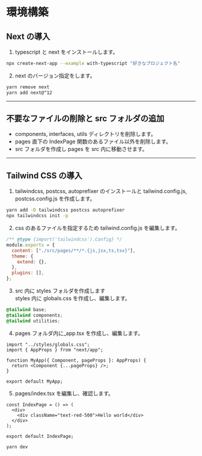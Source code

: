 # 環境構築

## Next の導入

1. typescript と next をインストールします。

```bash
npx create-next-app --example with-typescript "好きなプロジェクト名"
```

2. next のバージョン指定をします。

```bash
yarn remove next
yarn add next@^12
```

---

## 不要なファイルの削除と src フォルダの追加

- components, interfaces, utils ディレクトリを削除します。
- pages 直下の IndexPage 関数のあるファイル以外を削除します。
- src フォルダを作成し pages を src 内に移動させます。

---

## Tailwind CSS の導入

1. tailwindcss, postcss, autoprefixer のインストールと tailwind.config.js, postcss.config.js を作成します。

```bash
yarn add -D tailwindcss postcss autoprefixer
npx tailwindcss init -p
```

2. css のあるファイルを指定するため tailwind.config.js を編集します。

```js
/** @type {import('tailwindcss').Config} */
module.exports = {
  content: ["./src/pages/**/*.{js,jsx,ts,tsx}"],
  theme: {
    extend: {},
  },
  plugins: [],
};
```

3. src 内に styles フォルダを作成します<br>
   styles 内に globals.css を作成し、編集します。

```css
@tailwind base;
@tailwind components;
@tailwind utilities;
```

4. pages フォルダ内に\_app.tsx を作成し、編集します。

```tsx
import "../styles/globals.css";
import { AppProps } from "next/app";

function MyApp({ Component, pageProps }: AppProps) {
  return <Component {...pageProps} />;
}

export default MyApp;
```

5. pages/index.tsx を編集し、確認します。

```tsx
const IndexPage = () => (
  <div>
    <div className="text-red-500">Hello world</div>
  </div>
);

export default IndexPage;
```

```bash
yarn dev
```
